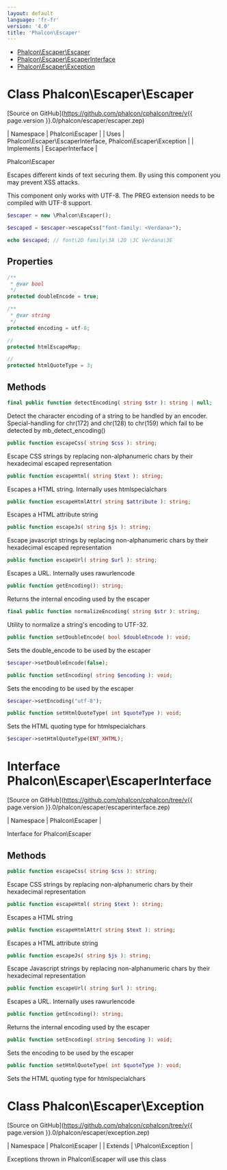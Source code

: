 ```yaml
---
layout: default
language: 'fr-fr'
version: '4.0'
title: 'Phalcon\Escaper'
---
```


* [Phalcon\Escaper\Escaper](#escaper-escaper)
* [Phalcon\Escaper\EscaperInterface](#escaper-escaperinterface)
* [Phalcon\Escaper\Exception](#escaper-exception)

<h1 id="escaper-escaper">Class Phalcon\Escaper\Escaper</h1>

[Source on GitHub](https://github.com/phalcon/cphalcon/tree/v{{ page.version }}.0/phalcon/escaper/escaper.zep)

| Namespace | Phalcon\Escaper | | Uses | Phalcon\Escaper\EscaperInterface, Phalcon\Escaper\Exception | | Implements | EscaperInterface |

Phalcon\Escaper

Escapes different kinds of text securing them. By using this component you may prevent XSS attacks.

This component only works with UTF-8. The PREG extension needs to be compiled with UTF-8 support.

```php
$escaper = new \Phalcon\Escaper();

$escaped = $escaper->escapeCss("font-family: <Verdana>");

echo $escaped; // font\2D family\3A \20 \3C Verdana\3E
```

## Properties

```php
/**
 * @var bool
 */
protected doubleEncode = true;

/**
 * @var string
 */
protected encoding = utf-8;

//
protected htmlEscapeMap;

//
protected htmlQuoteType = 3;

```

## Methods

```php
final public function detectEncoding( string $str ): string | null;
```

Detect the character encoding of a string to be handled by an encoder. Special-handling for chr(172) and chr(128) to chr(159) which fail to be detected by mb_detect_encoding()

```php
public function escapeCss( string $css ): string;
```

Escape CSS strings by replacing non-alphanumeric chars by their hexadecimal escaped representation

```php
public function escapeHtml( string $text ): string;
```

Escapes a HTML string. Internally uses htmlspecialchars

```php
public function escapeHtmlAttr( string $attribute ): string;
```

Escapes a HTML attribute string

```php
public function escapeJs( string $js ): string;
```

Escape javascript strings by replacing non-alphanumeric chars by their hexadecimal escaped representation

```php
public function escapeUrl( string $url ): string;
```

Escapes a URL. Internally uses rawurlencode

```php
public function getEncoding(): string;
```

Returns the internal encoding used by the escaper

```php
final public function normalizeEncoding( string $str ): string;
```

Utility to normalize a string's encoding to UTF-32.

```php
public function setDoubleEncode( bool $doubleEncode ): void;
```

Sets the double_encode to be used by the escaper

```php
$escaper->setDoubleEncode(false);
```

```php
public function setEncoding( string $encoding ): void;
```

Sets the encoding to be used by the escaper

```php
$escaper->setEncoding("utf-8");
```

```php
public function setHtmlQuoteType( int $quoteType ): void;
```

Sets the HTML quoting type for htmlspecialchars

```php
$escaper->setHtmlQuoteType(ENT_XHTML);
```

<h1 id="escaper-escaperinterface">Interface Phalcon\Escaper\EscaperInterface</h1>

[Source on GitHub](https://github.com/phalcon/cphalcon/tree/v{{ page.version }}.0/phalcon/escaper/escaperinterface.zep)

| Namespace | Phalcon\Escaper |

Interface for Phalcon\Escaper

## Methods

```php
public function escapeCss( string $css ): string;
```

Escape CSS strings by replacing non-alphanumeric chars by their hexadecimal representation

```php
public function escapeHtml( string $text ): string;
```

Escapes a HTML string

```php
public function escapeHtmlAttr( string $text ): string;
```

Escapes a HTML attribute string

```php
public function escapeJs( string $js ): string;
```

Escape Javascript strings by replacing non-alphanumeric chars by their hexadecimal representation

```php
public function escapeUrl( string $url ): string;
```

Escapes a URL. Internally uses rawurlencode

```php
public function getEncoding(): string;
```

Returns the internal encoding used by the escaper

```php
public function setEncoding( string $encoding ): void;
```

Sets the encoding to be used by the escaper

```php
public function setHtmlQuoteType( int $quoteType ): void;
```

Sets the HTML quoting type for htmlspecialchars

<h1 id="escaper-exception">Class Phalcon\Escaper\Exception</h1>

[Source on GitHub](https://github.com/phalcon/cphalcon/tree/v{{ page.version }}.0/phalcon/escaper/exception.zep)

| Namespace | Phalcon\Escaper | | Extends | \Phalcon\Exception |

Exceptions thrown in Phalcon\Escaper will use this class